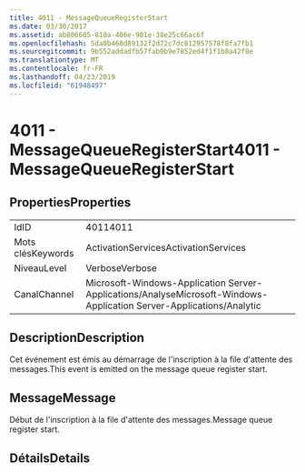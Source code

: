 ```yaml
---
title: 4011 - MessageQueueRegisterStart
ms.date: 03/30/2017
ms.assetid: ab806605-810a-406e-981e-38e25c66ac6f
ms.openlocfilehash: 5da0b468d89132f2d72c7dc812957578f8fa7fb1
ms.sourcegitcommit: 9b552addadfb57fab0b9e7852ed4f1f1b8a42f8e
ms.translationtype: MT
ms.contentlocale: fr-FR
ms.lasthandoff: 04/23/2019
ms.locfileid: "61948497"
---
```

# <a name="4011---messagequeueregisterstart"></a><span data-ttu-id="99626-102">4011 - MessageQueueRegisterStart</span><span class="sxs-lookup"><span data-stu-id="99626-102">4011 - MessageQueueRegisterStart</span></span>
## <a name="properties"></a><span data-ttu-id="99626-103">Properties</span><span class="sxs-lookup"><span data-stu-id="99626-103">Properties</span></span>  
  
|||  
|-|-|  
|<span data-ttu-id="99626-104">Id</span><span class="sxs-lookup"><span data-stu-id="99626-104">ID</span></span>|<span data-ttu-id="99626-105">4011</span><span class="sxs-lookup"><span data-stu-id="99626-105">4011</span></span>|  
|<span data-ttu-id="99626-106">Mots clés</span><span class="sxs-lookup"><span data-stu-id="99626-106">Keywords</span></span>|<span data-ttu-id="99626-107">ActivationServices</span><span class="sxs-lookup"><span data-stu-id="99626-107">ActivationServices</span></span>|  
|<span data-ttu-id="99626-108">Niveau</span><span class="sxs-lookup"><span data-stu-id="99626-108">Level</span></span>|<span data-ttu-id="99626-109">Verbose</span><span class="sxs-lookup"><span data-stu-id="99626-109">Verbose</span></span>|  
|<span data-ttu-id="99626-110">Canal</span><span class="sxs-lookup"><span data-stu-id="99626-110">Channel</span></span>|<span data-ttu-id="99626-111">Microsoft-Windows-Application Server-Applications/Analyse</span><span class="sxs-lookup"><span data-stu-id="99626-111">Microsoft-Windows-Application Server-Applications/Analytic</span></span>|  
  
## <a name="description"></a><span data-ttu-id="99626-112">Description</span><span class="sxs-lookup"><span data-stu-id="99626-112">Description</span></span>  
 <span data-ttu-id="99626-113">Cet événement est émis au démarrage de l'inscription à la file d'attente des messages.</span><span class="sxs-lookup"><span data-stu-id="99626-113">This event is emitted on the message queue register start.</span></span>  
  
## <a name="message"></a><span data-ttu-id="99626-114">Message</span><span class="sxs-lookup"><span data-stu-id="99626-114">Message</span></span>  
 <span data-ttu-id="99626-115">Début de l'inscription à la file d'attente des messages.</span><span class="sxs-lookup"><span data-stu-id="99626-115">Message queue register start.</span></span>  
  
## <a name="details"></a><span data-ttu-id="99626-116">Détails</span><span class="sxs-lookup"><span data-stu-id="99626-116">Details</span></span>
